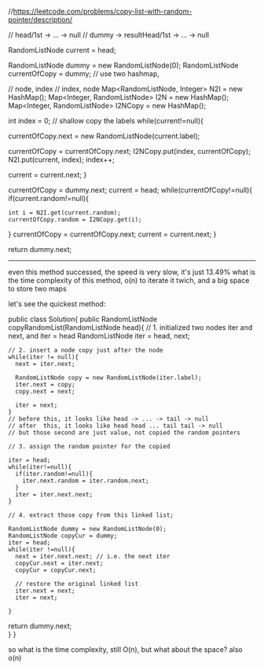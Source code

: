 //https://leetcode.com/problems/copy-list-with-random-pointer/description/

// head/1st -> ... -> null
// dummy -> resultHead/1st -> ... -> null


RandomListNode current = head;

RandomListNode dummy = new RandomListNode(0);
RandomListNode currentOfCopy = dummy;
// use two hashmap,

// node, index
// index, node
Map<RandomListNode, Integer> N2I = new HashMap();
Map<Integer, RandomListNode> I2N = new HashMap();
Map<Integer, RandomListNode> I2NCopy = new HashMap();

int index = 0;
// shallow copy the labels
while(current!=null){

  currentOfCopy.next = new RandomListNode(current.label);

  currentOfCopy = currentOfCopy.next;
  I2NCopy.put(index, currentOfCopy);
  N2I.put(current, index);
  index++;

  current = current.next;
}

currentOfCopy = dummy.next;
current = head;
while(currentOfCopy!=null){
  if(current.random!=null){

    int i = N2I.get(current.random);
    currentOfCopy.random = I2NCopy.get(i);
  }
  currentOfCopy = currentOfCopy.next;
  current = current.next;
}

return dummy.next;

---

even this method successed, the speed is very slow, it's just 13.49%
what is the time complexity of this method, o(n) to iterate it twich, and a big space to store two maps

let's see the quickest method:

public class Solution{
  public RandomListNode copyRandomList(RandomListNode head){
    // 1. initialized two nodes iter and next, and iter = head
    RandomListNode iter = head, next;

    // 2. insert a node copy just after the node
    while(iter != null){
      next = iter.next;

      RandomListNode copy = new RandomListNode(iter.label);
      iter.next = copy;
      copy.next = next;

      iter = next;
    }
    // before this, it looks like head -> ... -> tail -> null
    // after  this, it looks like head head ... tail tail -> null
    // but those second are just value, not copied the random pointers

    // 3. assign the random pointer for the copied

    iter = head;
    while(iter!=null){
      if(iter.random!=null){
        iter.next.random = iter.random.next;
      }
      iter = iter.next.next;
    }

    // 4. extract those copy from this linked list;

    RandomListNode dummy = new RandomListNode(0);
    RandomListNode copyCur = dummy;
    iter = head;
    while(iter !=null){
      next = iter.next.next; // i.e. the next iter
      copyCur.next = iter.next;
      copyCur = copyCur.next;

      // restore the original linked list
      iter.next = next;
      iter = next;

    }

  return dummy.next;  
  }
}

so what is the time complexity, still O(n), but what about the space? also o(n)


```




```
